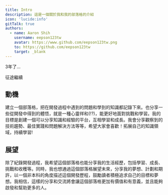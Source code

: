 ```yaml
---
title: Intro
description: 這是一個關於我和我的部落格的介紹
icon: 'lucide:info'
gitTalk: true
authors:
  - name: Aaron Shih
    username: eepson123tw
    avatar: https://www.github.com/eepson123tw.png
    to: https://github.com/eepson123tw
    target: _blank
---
```


3年了...

征途繼續

## 動機

建立一個部落格，把在開發過程中遇到的問題和學到的知識都記錄下來。也分享一些從開發中得到的體悟，就是一種心靈祥和(!?)，能更好地面對挑戰和學習。我的目標是創建一個可以分享知識和經驗的平台，互相學習和成長。我會分享觀察到的技術趨勢、最佳實踐和問題解決方法等等，希望大家會喜歡！拓展自己的知識領域，持續學習!

## 展望

除了紀錄開發過程，我希望這個部落格也能分享我的生活經歷，包括學習、成長、挑戰和收穫等。同時，我也想通過這個部落格展望未來，分享我的夢想、計劃和期許，以一個非本科的角度描述這個開發歷程，鼓勵讀者積極追求自己的目標和夢想。我相信，這樣的分享和交流將會讓這個部落格更加有價值和有意義，並且能夠啟發和幫助更多的人。

